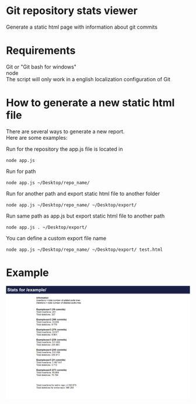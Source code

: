 # Git repository stats viewer 
Generate a static html page with information about git commits 

# Requirements
Git or "Git bash for windows"  
node  
The script will only work in a english localization configuration of Git

# How to generate a new static html file
There are several ways to generate a new report.  
Here are some examples:  
  
Run for the repository the app.js file is located in
```
node app.js  
```
Run for path
```
node app.js ~/Desktop/repo_name/
```
Run for another path and export static html file to another folder
```
node app.js ~/Desktop/repo_name/ ~/Desktop/export/
```
Run same path as app.js but export static html file to another path
```
node app.js . ~/Desktop/export/
```
You can define a custom export file name 
```
node app.js ~/Desktop/repo_name/ ~/Desktop/export/ test.html
```


# Example
![example](img/example.png)